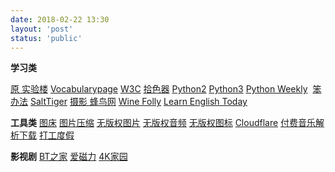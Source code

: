 ```yaml
---
date: 2018-02-22 13:30
layout: 'post'
status: 'public'
---
```


**学习类**

[原 实验楼](https://www.lanqiao.cn/courses/)
[Vocabularypage](http://www.vocabularypage.com)
[W3C](https://www.w3school.com.cn/index.html)
[拾色器](https://www.w3cschool.cn/tools/index?name=cpicker)
[Python2](https://www.runoob.com/python/python-tutorial.html)
[Python3](https://www.runoob.com/python3/python3-tutorial.html)
[Python Weekly](https://www.pythonweekly.com/)
![]()
[笨办法](https://learnpythonthehardway.org/book/)
[SaltTiger](https://salttiger.com)
[摄影 蜂鸟网](http://www.fengniao.com/)
[Wine Folly](https://winefolly.com/)
[Learn English Today](https://www.learn-english-today.com/index.html)

**工具类**
[图床](https://sm.ms/)
[图片压缩](https://tinify.cn/)
[无版权图片](https://pixabay.com/)
[无版权音频](https://www.bensound.com/)
[无版权图标](https://www.flaticon.com/)
[Cloudflare](https://dash.cloudflare.com)
[付费音乐解析下载](http://music.zhuolin.wang/)
[打工度假](http://www.whver.net/)

**影视剧**
[BT之家](https://www.btbtt.life)
[爱磁力](http://www.aicili.pw/)
[4K家园](https://www.4kjia.com)


